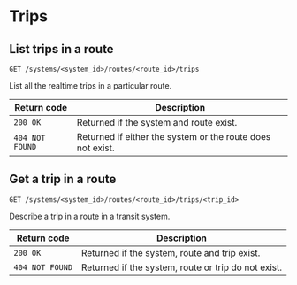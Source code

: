 
# Trips

## List trips in a route

`GET /systems/<system_id>/routes/<route_id>/trips`


List all the realtime trips in a particular route.

Return code     | Description
----------------|-------------
`200 OK`        | Returned if the system and route exist.
`404 NOT FOUND` | Returned if either the system or the route does not exist.

## Get a trip in a route

`GET /systems/<system_id>/routes/<route_id>/trips/<trip_id>`


Describe a trip in a route in a transit system.

Return code         | Description
--------------------|-------------
`200 OK`            | Returned if the system, route and trip exist.
`404 NOT FOUND`     | Returned if the system, route or trip do not exist.
